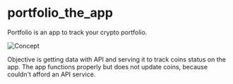 # portfolio_the_app
Portfolio is an app to track your crypto portfolio. 

![Concept](https://github.com/Jupkobe/portfolio_the_app/assets/84783072/fd58ec04-0c2d-463d-b674-8e0cc6e88ba3)

Objective is getting data with API and serving it to track coins status on the app. The app functions properly but does not update coins, because couldn't afford an API service.
